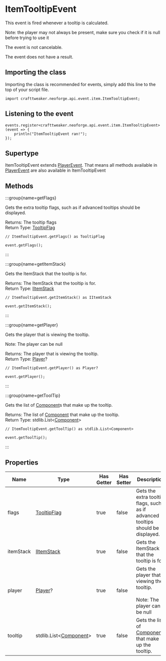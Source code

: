 # ItemTooltipEvent

This event is fired whenever a tooltip is calculated.

  Note: the player may not always be present, make sure you check if it is null before trying to use it

The event is not cancelable.

The event does not have a result.

## Importing the class

Importing the class is recommended for events, simply add this line to the top of your script file.
```zenscript
import crafttweaker.neoforge.api.event.item.ItemTooltipEvent;
```


## Listening to the event

```zenscript
events.register<crafttweaker.neoforge.api.event.item.ItemTooltipEvent>(event => {
    println("ItemTooltipEvent ran!");
});
```


## Supertype

ItemTooltipEvent extends [PlayerEvent](/neoforge/api/event/entity/player/PlayerEvent). That means all methods available in [PlayerEvent](/neoforge/api/event/entity/player/PlayerEvent) are also available in ItemTooltipEvent

## Methods

:::group{name=getFlags}

Gets the extra tooltip flags, such as if advanced tooltips should be displayed.

Returns: The tooltip flags  
Return Type: [TooltipFlag](/vanilla/api/item/TooltipFlag)

```zenscript
// ItemTooltipEvent.getFlags() as TooltipFlag

event.getFlags();
```

:::

:::group{name=getItemStack}

Gets the ItemStack that the tooltip is for.

Returns: The ItemStack that the tooltip is for.  
Return Type: [IItemStack](/vanilla/api/item/IItemStack)

```zenscript
// ItemTooltipEvent.getItemStack() as IItemStack

event.getItemStack();
```

:::

:::group{name=getPlayer}

Gets the player that is viewing the tooltip.

 Note: The player can be null

Returns: The player that is viewing the tooltip.  
Return Type: [Player](/vanilla/api/entity/type/player/Player)?

```zenscript
// ItemTooltipEvent.getPlayer() as Player?

event.getPlayer();
```

:::

:::group{name=getToolTip}

Gets the list of [Component](/vanilla/api/text/Component)s that make up the tooltip.

Returns: The list of [Component](/vanilla/api/text/Component) that make up the tooltip.  
Return Type: stdlib.List&lt;[Component](/vanilla/api/text/Component)&gt;

```zenscript
// ItemTooltipEvent.getToolTip() as stdlib.List<Component>

event.getToolTip();
```

:::


## Properties

|   Name    |                            Type                             | Has Getter | Has Setter |                                        Description                                        |
|-----------|-------------------------------------------------------------|------------|------------|-------------------------------------------------------------------------------------------|
| flags     | [TooltipFlag](/vanilla/api/item/TooltipFlag)                | true       | false      | Gets the extra tooltip flags, such as if advanced tooltips should be displayed.           |
| itemStack | [IItemStack](/vanilla/api/item/IItemStack)                  | true       | false      | Gets the ItemStack that the tooltip is for.                                               |
| player    | [Player](/vanilla/api/entity/type/player/Player)?           | true       | false      | Gets the player that is viewing the tooltip. <br />  <br />  Note: The player can be null |
| tooltip   | stdlib.List&lt;[Component](/vanilla/api/text/Component)&gt; | true       | false      | Gets the list of [Component](/vanilla/api/text/Component)s that make up the tooltip.      |


